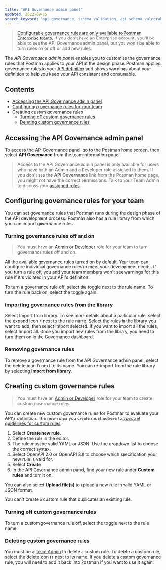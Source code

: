 ```yaml
---
title: "API Governance admin panel"
updated: 2022-09-15
search_keyword: "api governance, schema validation, api schema vulnerabilities"
---
```


> [Configurable governance rules are only available to Postman Enterprise teams.](https://www.postman.com/pricing) If you don't have an Enterprise account, you'll be able to see the API Governance admin panel, but you won't be able to turn rules on or off or add new rules.

The _API Governance admin panel_ enables you to customize the governance rules that Postman applies to your API at the design phase. Postman applies governance rules to your [API definition](/docs/designing-and-developing-your-api/defining-an-api/) and shows warnings about your definition to help you keep your API consistent and consumable.

<!-- TODO: screenshot -->

## Contents

* [Accessing the API Governance admin panel](#accessing-the-api-governance-admin-panel)
* [Configuring governance rules for your team](#configuring-governance-rules-for-your-team)
* [Creating custom governance rules](#creating-custom-governance-rules)
    * [Turning off custom governance rules](#turning-off-custom-governance-rules)
    * [Deleting custom governance rules](#deleting-custom-governance-rules)

## Accessing the API Governance admin panel

To access the API Governance panel, go to the [Postman home screen](https://go.postman.co/), then select **API Governance** from the team information panel.

> Access to the API Governance admin panel is only available for users who have both an Admin and a Developer role assigned to them. If you don't see the **API Governance** link from the Postman home page, you might not have the correct permissions. Talk to your Team Admin to discuss your [assigned roles](/docs/collaborating-in-postman/roles-and-permissions/).

## Configuring governance rules for your team

You can set governance rules that Postman runs during the design phase of the API development process. Postman also has a rule library from which you can import governance rules.

<!-- TODO: screenshot -->

### Turning governance rules off and on

> You must have an [Admin or Developer](/docs/collaborating-in-postman/roles-and-permissions/) role for your team to turn governance rules off and on.

All the available governance rules turned on by default. Your team can configure individual governance rules to meet your development needs. If you turn a rule off, you and your team members won't see warnings for this rule if it's violated in your API's definition.

To turn a governance rule off, select the toggle next to the rule name. To turn the rule back on, select the toggle again.

<!-- TODO: screenshot -->

### Importing governance rules from the library

Select Import from library. To see more details about a particular rule, select the expand icon > next to the rule name. Select the rules in the library you want to add, then select Import selected. If you want to import all the rules, select Import all. Once you import new rules from the library, you need to turn them on in the Governance dashboard.

### Removing governance rules

To remove a governance rule from the API Governance admin panel, select the delete icon <img alt="Delete icon" src="https://assets.postman.com/postman-docs/icon-delete-v9.jpg#icon" width="12px"> next to its name. You can re-import from the rule library by selecting **Import from library**.

<!-- TODO: screenshot -->

## Creating custom governance rules

> You must have an [Admin or Developer](/docs/collaborating-in-postman/roles-and-permissions/) role for your team to create custom governance rules.

You can create new custom governance rules for Postman to evaluate your API's definition. The new rules you create must adhere to [Spectral guidelines for custom rules](https://meta.stoplight.io/docs/spectral/e5b9616d6d50c-custom-rulesets).

1. Select **Create new rule**.
1. Define the rule in the editor.
    <!-- TODO: screenshot -->
1. The rule must be valid YAML or JSON. Use the dropdown list to choose the correct syntax.
1. Select OpenAPI 2.0 or OpenAPI 3.0 to choose which specification your new rule is valid for.
1. Select **Create**.
1. In the API Governance admin panel, find your new rule under **Custom rules** and turn it on.

<!-- TODO: screenshot -->

You can also select **Upload file(s)** to upload a new rule in valid YAML or JSON format.

You can't create a custom rule that duplicates an existing rule.

### Turning off custom governance rules

To turn a custom governance rule off, select the toggle next to the rule name.

### Deleting custom governance rules

You must be a [Team Admin](/docs/collaborating-in-postman/roles-and-permissions/) to delete a custom rule. To delete a custom rule, select the delete icon <img alt="Delete icon" src="https://assets.postman.com/postman-docs/icon-delete-v9.jpg#icon" width="12px"> next to its name. If you delete a custom governance rule, you will need to add it back into Postman if you want to use it again.
